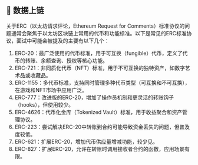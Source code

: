 ## 📖 数据上链

关于ERC（以太坊请求评论，Ethereum Request for Comments）标准协议的问题通常会聚焦于以太坊区块链上常用的代币和功能标准。以下是常见的ERC标准协议，面试中可能会被提及的主要有以下几个：
1. ERC-20：最广泛使用的代币标准，用于可互换（fungible）代币，定义了代币的转账、余额查询、授权等核心功能。
2. ERC-721：非同质化代币（NFT）标准，用于不可互换的独特资产，如数字艺术品或收藏品。
3. ERC-1155：多代币标准，支持同时管理多种代币类型（可互换和不可互换），在游戏和NFT市场中应用广泛。
4. ERC-777：改进版的ERC-20，增加了操作员机制和更灵活的转账钩子（hooks），但使用较少。
5. ERC-4626：代币化金库（Tokenized Vault）标准，用于收益聚合和资产管理协议。
6. ERC-223：尝试解决ERC-20中转账到合约可能导致资金丢失的问题，但普及度较低。
7. ERC-621：扩展ERC-20，增加代币供应量增减功能，较少见。
8. ERC-827：扩展ERC-20，允许在转账时调用接收者合约的函数，应用场景有限。


